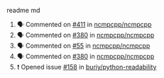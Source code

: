 readme md


<!--START_SECTION:activity--> 
1. 🗣 Commented on [#411](https://github.com/ncmpcpp/ncmpcpp/issues/411) in [ncmpcpp/ncmpcpp](https://github.com/ncmpcpp/ncmpcpp)
2. 🗣 Commented on [#380](https://github.com/ncmpcpp/ncmpcpp/issues/380) in [ncmpcpp/ncmpcpp](https://github.com/ncmpcpp/ncmpcpp)
3. 🗣 Commented on [#55](https://github.com/ncmpcpp/ncmpcpp/issues/55) in [ncmpcpp/ncmpcpp](https://github.com/ncmpcpp/ncmpcpp)
4. 🗣 Commented on [#380](https://github.com/ncmpcpp/ncmpcpp/issues/380) in [ncmpcpp/ncmpcpp](https://github.com/ncmpcpp/ncmpcpp)
5. ❗️ Opened issue [#158](https://github.com/buriy/python-readability/issues/158) in [buriy/python-readability](https://github.com/buriy/python-readability)
<!--END_SECTION:activity-->
